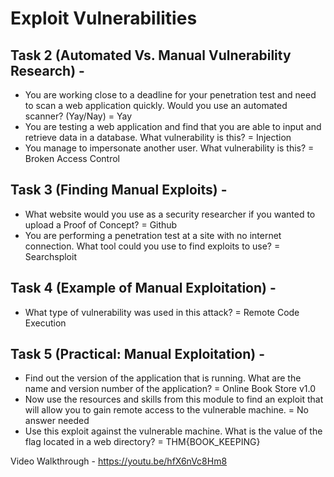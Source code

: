 # Exploit Vulnerabilities
## Task 2 (Automated Vs. Manual Vulnerability Research) - 
* You are working close to a deadline for your penetration test and need to scan a web application quickly. Would you use an automated scanner? (Yay/Nay)
 = Yay
* You are testing a web application and find that you are able to input and retrieve data in a database.  What vulnerability is this?
 = Injection
* You manage to impersonate another user. What vulnerability is this?
 = Broken Access Control
## Task 3 (Finding Manual Exploits) - 
* What website would you use as a security researcher if you wanted to upload a Proof of Concept?
 = Github
* You are performing a penetration test at a site with no internet connection. What tool could you use to find exploits to use?
 = Searchsploit
## Task 4 (Example of Manual Exploitation) - 
* What type of vulnerability was used in this attack?
 = Remote Code Execution
## Task 5 (Practical: Manual Exploitation) - 
* Find out the version of the application that is running. What are the name and version number of the application?
 = Online Book Store v1.0
* Now use the resources and skills from this module to find an exploit that will allow you to gain remote access to the vulnerable machine.
 = No answer needed
* Use this exploit against the vulnerable machine. What is the value of the flag located in a web directory?
 = THM{BOOK_KEEPING}

Video Walkthrough - https://youtu.be/hfX6nVc8Hm8